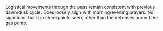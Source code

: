 Logistical movements through the pass remain consistent with previous dawn/dusk cycle. Does loosely align with morning/evening prayers. No significant built up checkpoints seen, other than the defenses around the gas pump.
